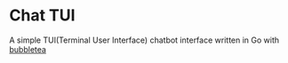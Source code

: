 # Chat TUI

A simple TUI(Terminal User Interface) chatbot interface written in Go with [bubbletea](https://github.com/charmbracelet/bubbletea)


